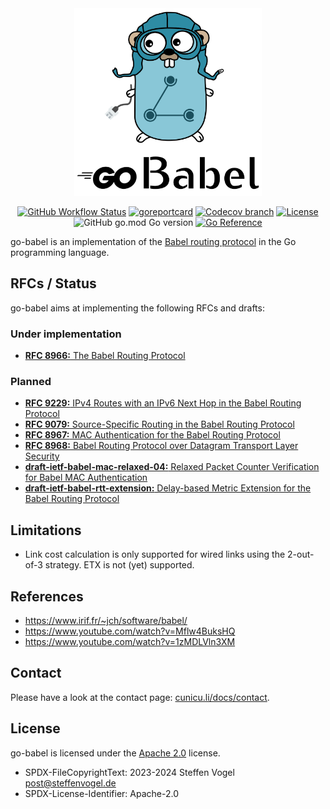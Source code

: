 <div align="center">
    <img width="300" src="docs/go_babel_logo.svg" >

[![GitHub Workflow Status](https://img.shields.io/github/actions/workflow/status/cunicu/go-babel/test.yaml?style=flat-square)](https://github.com/cunicu/go-babel/actions)
[![goreportcard](https://goreportcard.com/badge/github.com/cunicu/go-babel?style=flat-square)](https://goreportcard.com/report/github.com/cunicu/go-babel)
[![Codecov branch](https://img.shields.io/codecov/c/github/cunicu/go-babel/main?style=flat-square&token=6XoWouQg6K)](https://app.codecov.io/gh/cunicu/go-babel/tree/main)
[![License](https://img.shields.io/badge/license-Apache%202.0-blue?style=flat-square)](https://github.com/cunicu/go-babel/blob/main/LICENSES/Apache-2.0.txt)
![GitHub go.mod Go version](https://img.shields.io/github/go-mod/go-version/cunicu/go-babel?style=flat-square)
[![Go Reference](https://pkg.go.dev/badge/github.com/cunicu/go-babel.svg)](https://pkg.go.dev/github.com/cunicu/go-babel)
</div>

go-babel is an implementation of the [Babel routing protocol](https://www.irif.fr/~jch/software/babel/) in the Go programming language.

## RFCs / Status

go-babel aims at implementing the following RFCs and drafts:

### Under implementation

- [**RFC 8966:** The Babel Routing Protocol](https://datatracker.ietf.org/doc/html/rfc8966)

### Planned

- [**RFC 9229:** IPv4 Routes with an IPv6 Next Hop in the Babel Routing Protocol](https://datatracker.ietf.org/doc/rfc9079/)
- [**RFC 9079:** Source-Specific Routing in the Babel Routing Protocol](https://datatracker.ietf.org/doc/rfc9079/)
- [**RFC 8967:** MAC Authentication for the Babel Routing Protocol](https://datatracker.ietf.org/doc/rfc8967/)
- [**RFC 8968:** Babel Routing Protocol over Datagram Transport Layer Security](https://datatracker.ietf.org/doc/rfc8968/)
- [**draft-ietf-babel-mac-relaxed-04:** Relaxed Packet Counter Verification for Babel MAC Authentication](https://datatracker.ietf.org/doc/draft-ietf-babel-mac-relaxed/)
- [**draft-ietf-babel-rtt-extension:** Delay-based Metric Extension for the Babel Routing Protocol](https://datatracker.ietf.org/doc/draft-ietf-babel-rtt-extension/)

## Limitations

- Link cost calculation is only supported for wired links using the 2-out-of-3 strategy. ETX is not (yet) supported.

## References

- <https://www.irif.fr/~jch/software/babel/>
- <https://www.youtube.com/watch?v=Mflw4BuksHQ>
- <https://www.youtube.com/watch?v=1zMDLVln3XM>

## Contact

Please have a look at the contact page: [cunicu.li/docs/contact](https://cunicu.li/docs/contact).

## License

go-babel is licensed under the [Apache 2.0](./LICENSE) license.

- SPDX-FileCopyrightText: 2023-2024 Steffen Vogel <post@steffenvogel.de>
- SPDX-License-Identifier: Apache-2.0
